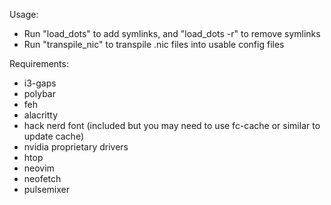 Usage:
- Run "load_dots" to add symlinks, and "load_dots -r" to remove symlinks
- Run "transpile_nic" to transpile .nic files into usable config files

Requirements:
- i3-gaps 
- polybar
- feh 
- alacritty 
- hack nerd font (included but you may need to use fc-cache or similar to update cache)
- nvidia proprietary drivers
- htop
- neovim
- neofetch
- pulsemixer
